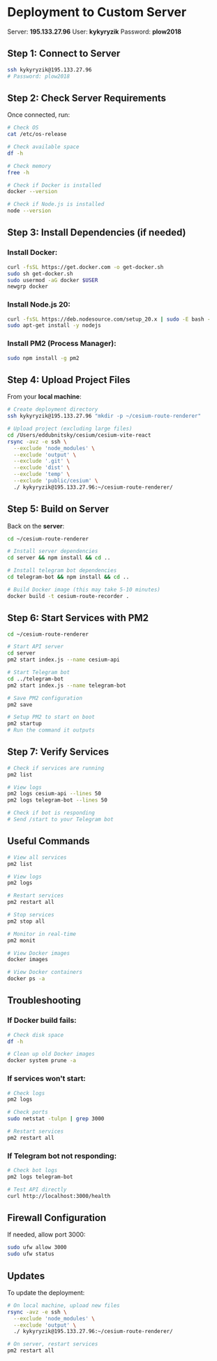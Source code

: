 # Deployment to Custom Server

Server: **195.133.27.96**
User: **kykyryzik**
Password: **plow2018**

## Step 1: Connect to Server

```bash
ssh kykyryzik@195.133.27.96
# Password: plow2018
```

## Step 2: Check Server Requirements

Once connected, run:

```bash
# Check OS
cat /etc/os-release

# Check available space
df -h

# Check memory
free -h

# Check if Docker is installed
docker --version

# Check if Node.js is installed
node --version
```

## Step 3: Install Dependencies (if needed)

### Install Docker:
```bash
curl -fsSL https://get.docker.com -o get-docker.sh
sudo sh get-docker.sh
sudo usermod -aG docker $USER
newgrp docker
```

### Install Node.js 20:
```bash
curl -fsSL https://deb.nodesource.com/setup_20.x | sudo -E bash -
sudo apt-get install -y nodejs
```

### Install PM2 (Process Manager):
```bash
sudo npm install -g pm2
```

## Step 4: Upload Project Files

From your **local machine**:

```bash
# Create deployment directory
ssh kykyryzik@195.133.27.96 "mkdir -p ~/cesium-route-renderer"

# Upload project (excluding large files)
cd /Users/eddubnitsky/cesium/cesium-vite-react
rsync -avz -e ssh \
  --exclude 'node_modules' \
  --exclude 'output' \
  --exclude '.git' \
  --exclude 'dist' \
  --exclude 'temp' \
  --exclude 'public/cesium' \
  ./ kykyryzik@195.133.27.96:~/cesium-route-renderer/
```

## Step 5: Build on Server

Back on the **server**:

```bash
cd ~/cesium-route-renderer

# Install server dependencies
cd server && npm install && cd ..

# Install telegram bot dependencies
cd telegram-bot && npm install && cd ..

# Build Docker image (this may take 5-10 minutes)
docker build -t cesium-route-recorder .
```

## Step 6: Start Services with PM2

```bash
cd ~/cesium-route-renderer

# Start API server
cd server
pm2 start index.js --name cesium-api

# Start Telegram bot
cd ../telegram-bot
pm2 start index.js --name telegram-bot

# Save PM2 configuration
pm2 save

# Setup PM2 to start on boot
pm2 startup
# Run the command it outputs
```

## Step 7: Verify Services

```bash
# Check if services are running
pm2 list

# View logs
pm2 logs cesium-api --lines 50
pm2 logs telegram-bot --lines 50

# Check if bot is responding
# Send /start to your Telegram bot
```

## Useful Commands

```bash
# View all services
pm2 list

# View logs
pm2 logs

# Restart services
pm2 restart all

# Stop services
pm2 stop all

# Monitor in real-time
pm2 monit

# View Docker images
docker images

# View Docker containers
docker ps -a
```

## Troubleshooting

### If Docker build fails:
```bash
# Check disk space
df -h

# Clean up old Docker images
docker system prune -a
```

### If services won't start:
```bash
# Check logs
pm2 logs

# Check ports
sudo netstat -tulpn | grep 3000

# Restart services
pm2 restart all
```

### If Telegram bot not responding:
```bash
# Check bot logs
pm2 logs telegram-bot

# Test API directly
curl http://localhost:3000/health
```

## Firewall Configuration

If needed, allow port 3000:
```bash
sudo ufw allow 3000
sudo ufw status
```

## Updates

To update the deployment:
```bash
# On local machine, upload new files
rsync -avz -e ssh \
  --exclude 'node_modules' \
  --exclude 'output' \
  ./ kykyryzik@195.133.27.96:~/cesium-route-renderer/

# On server, restart services
pm2 restart all
```
